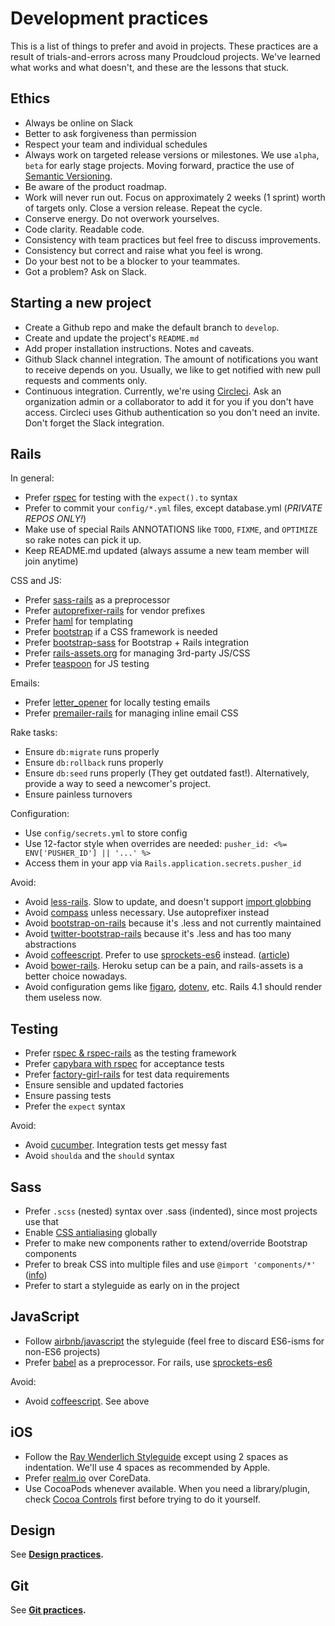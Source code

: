 # Development practices

This is a list of things to prefer and avoid in projects. These practices are a result of trials-and-errors across many Proudcloud projects. We've learned what works and what doesn't, and these are the lessons that stuck.

## Ethics

- Always be online on Slack
- Better to ask forgiveness than permission
- Respect your team and individual schedules
- Always work on targeted release versions or milestones. We use `alpha`, `beta` for early stage projects. Moving forward, practice the use of [Semantic Versioning](http://semver.org).
- Be aware of the product roadmap.
- Work will never run out. Focus on approximately 2 weeks (1 sprint) worth of targets only. Close a version release. Repeat the cycle.
- Conserve energy. Do not overwork yourselves.
- Code clarity. Readable code.
- Consistency with team practices but feel free to discuss improvements.
- Consistency but correct and raise what you feel is wrong.
- Do your best not to be a blocker to your teammates.
- Got a problem? Ask on Slack.

## Starting a new project

- Create a Github repo and make the default branch to `develop`.
- Create and update the project's `README.md`
- Add proper installation instructions. Notes and caveats.
- Github Slack channel integration. The amount of notifications you want to receive depends on you. Usually, we like to get notified with new pull requests and comments only.
- Continuous integration. Currently, we're using [Circleci](https://circleci.com). Ask an organization admin or a collaborator to add it for you if you don't have access. Circleci uses Github authentication so you don't need an invite. Don't forget the Slack integration.

## Rails

In general:

- Prefer [rspec](https://github.com/rspec/rspec) for testing with the `expect().to` syntax
- Prefer to commit your `config/*.yml` files, except database.yml (_PRIVATE_ _REPOS_ _ONLY!_)
- Make use of special Rails ANNOTATIONS like `TODO`, `FIXME`, and `OPTIMIZE` so rake notes can pick it up.
- Keep README.md updated (always assume a new team member will join anytime)

CSS and JS:

- Prefer [sass-rails](https://github.com/rails/sass-rails) as a preprocessor
- Prefer [autoprefixer-rails](https://github.com/ai/autoprefixer-rails) for vendor prefixes
- Prefer [haml](http://haml.info/) for templating
- Prefer [bootstrap](http://getbootstrap.com) if a CSS framework is needed
- Prefer [bootstrap-sass](https://github.com/twbs/bootstrap-sass) for Bootstrap + Rails integration
- Prefer [rails-assets.org](https://rails-assets.org) for managing 3rd-party JS/CSS
- Prefer [teaspoon](https://github.com/modeset/teaspoon) for JS testing

Emails:

- Prefer [letter_opener](https://rubygems.org/gems/letter_opener) for locally testing emails
- Prefer [premailer-rails](https://rubygems.org/gems/premailer-rails) for managing inline email CSS

Rake tasks:

- Ensure `db:migrate` runs properly
- Ensure `db:rollback` runs properly
- Ensure `db:seed` runs properly (They get outdated fast!). Alternatively, provide a way to seed a newcomer's project.
- Ensure painless turnovers

Configuration:

- Use `config/secrets.yml` to store config
- Use 12-factor style when overrides are needed: `pusher_id: <%= ENV['PUSHER_ID'] || '...' %>`
- Access them in your app via `Rails.application.secrets.pusher_id`

Avoid:

- Avoid [less-rails](https://github.com/metaskills/less-rails/). Slow to update, and doesn't support [import globbing](https://github.com/less/less.js/issues/1181)
- Avoid [compass](http://compass-style.org/) unless necessary. Use autoprefixer instead
- Avoid [bootstrap-on-rails](https://github.com/jasontorres/bootstrap-on-rails) because it's .less and not currently maintained
- Avoid [twitter-bootstrap-rails](https://github.com/seyhunak/twitter-bootstrap-rails) because it's .less and has too many abstractions
- Avoid [coffeescript](http://coffeescript.org/). Prefer to use [sprockets-es6](https://rubygems.org/gems/sprockets-es6) instead. ([article](https://robots.thoughtbot.com/replace-coffeescript-with-es6))
- Avoid [bower-rails](https://rubygems.org/gems/bower-rails). Heroku setup can be a pain, and rails-assets is a better choice nowadays.
- Avoid configuration gems like [figaro](http://rubygems.org/gems/figaro), [dotenv](http://rubygems.org/gems/dotenv), etc. Rails 4.1 should render them useless now.

## Testing

- Prefer [rspec & rspec-rails](http://rspec.info/) as the testing framework
- Prefer [capybara with rspec](https://github.com/jnicklas/capybara#using-capybara-with-rspec) for acceptance tests
- Prefer [factory-girl-rails](https://github.com/thoughtbot/factory_girl) for test data requirements
- Ensure sensible and updated factories
- Ensure passing tests
- Prefer the `expect` syntax

Avoid:

- Avoid [cucumber](https://github.com/cucumber/cucumber). Integration tests get messy fast
- Avoid `shoulda` and the `should` syntax

## Sass

- Prefer `.scss` (nested) syntax over .sass (indented), since most projects use that
- Enable [CSS antialiasing](http://ricostacruz.com/cheatsheets/css-antialias) globally
- Prefer to make new components rather to extend/override Bootstrap components
- Prefer to break CSS into multiple files and use `@import 'components/*'` ([info](https://github.com/rstacruz/rscss#one-component-per-file))
- Prefer to start a styleguide as early on in the project

## JavaScript

- Follow [airbnb/javascript](https://github.com/airbnb/javascript) the styleguide (feel free to discard ES6-isms for non-ES6 projects)
- Prefer [babel](http://babeljs.io/) as a preprocessor. For rails, use [sprockets-es6](https://rubygems.org/gems/sprockets-es6)

Avoid:

- Avoid [coffeescript](http://coffeescript.org/). See above

## iOS

- Follow the [Ray Wenderlich Styleguide](https://github.com/raywenderlich/swift-style-guide) except using 2 spaces as indentation. We'll use 4 spaces as recommended by Apple.
- Prefer [realm.io](http://realm.io) over CoreData.
- Use CocoaPods whenever available. When you need a library/plugin, check [Cocoa Controls](https://www.cocoacontrols.com/) first before trying to do it yourself.

## Design

See **[Design practices](PRACTICES-Design.md).**

## Git

See **[Git practices](PRACTICES-Git.md).**
